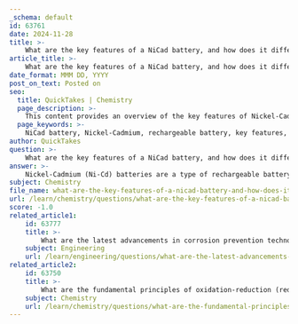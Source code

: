 ```yaml
---
_schema: default
id: 63761
date: 2024-11-28
title: >-
    What are the key features of a NiCad battery, and how does it differ from other batteries?
article_title: >-
    What are the key features of a NiCad battery, and how does it differ from other batteries?
date_format: MMM DD, YYYY
post_on_text: Posted on
seo:
  title: QuickTakes | Chemistry
  page_description: >-
    This content provides an overview of the key features of Nickel-Cadmium (Ni-Cd) batteries, comparing them with other battery types like NiMH, Lithium-Ion, and Lead-Acid batteries.
  page_keywords: >-
    NiCad battery, Nickel-Cadmium, rechargeable battery, key features, voltage, capacity, cycle life, performance, memory effect, self-discharge rate, environmental considerations, comparison, NiMH batteries, Lithium-Ion batteries, Lead-Acid batteries
author: QuickTakes
question: >-
    What are the key features of a NiCad battery, and how does it differ from other batteries?
answer: >-
    Nickel-Cadmium (Ni-Cd) batteries are a type of rechargeable battery that have been widely used in various applications due to their unique characteristics. Here are the key features of Ni-Cd batteries and how they differ from other battery types:\n\n### Key Features of Ni-Cd Batteries\n\n1. **Composition**: Ni-Cd batteries consist of a positive electrode made of nickel oxide hydroxide, a negative electrode made of cadmium, and an alkaline electrolyte solution.\n\n2. **Voltage**: A common open circuit voltage for Ni-Cd batteries is approximately 1.2V. This voltage can decrease with shallow discharges or due to the memory effect.\n\n3. **Capacity**: Ni-Cd batteries typically offer a capacity range of about 600-1000 mAh for standard AA sizes. This is significantly lower than that of Nickel-Metal Hydride (NiMH) batteries, which can provide between 1800-2500 mAh.\n\n4. **Cycle Life**: Ni-Cd batteries are known for their durability, with the ability to withstand over 500 charging cycles, making them suitable for applications requiring frequent recharging.\n\n5. **Performance in Extreme Conditions**: They perform well in low temperatures and have a high current output, which makes them ideal for power-intensive applications.\n\n6. **Memory Effect**: One of the notable drawbacks of Ni-Cd batteries is the memory effect, where the battery loses its maximum energy capacity if it is repeatedly recharged after being only partially discharged. This can lead to reduced overall performance.\n\n7. **Self-Discharge Rate**: Ni-Cd batteries have a relatively high self-discharge rate compared to other rechargeable batteries, which means they can lose their charge more quickly when not in use.\n\n8. **Environmental Considerations**: Due to the presence of cadmium, Ni-Cd batteries must be recycled properly and cannot be disposed of in regular trash.\n\n### Comparison with Other Battery Types\n\n- **NiMH Batteries**: NiMH batteries generally have a higher capacity and energy density compared to Ni-Cd batteries. They are also less affected by the memory effect, making them more efficient for many applications.\n\n- **Lithium-Ion Batteries**: Lithium-ion batteries offer even higher energy densities and lower self-discharge rates than both Ni-Cd and NiMH batteries. They are lighter and have a longer lifespan, but they can be more expensive.\n\n- **Lead-Acid Batteries**: While lead-acid batteries are cheaper and have a higher power density, they are bulkier and heavier than Ni-Cd batteries. Ni-Cd batteries also have a longer cycle life compared to lead-acid batteries.\n\nIn summary, Ni-Cd batteries are known for their robustness, ability to perform in harsh conditions, and quick charging capabilities. However, their memory effect, lower capacity compared to newer technologies, and environmental concerns regarding cadmium have led to a decline in their usage in favor of NiMH and lithium-ion batteries in many applications.
subject: Chemistry
file_name: what-are-the-key-features-of-a-nicad-battery-and-how-does-it-differ-from-other-batteries.md
url: /learn/chemistry/questions/what-are-the-key-features-of-a-nicad-battery-and-how-does-it-differ-from-other-batteries
score: -1.0
related_article1:
    id: 63777
    title: >-
        What are the latest advancements in corrosion prevention technologies?
    subject: Engineering
    url: /learn/engineering/questions/what-are-the-latest-advancements-in-corrosion-prevention-technologies
related_article2:
    id: 63750
    title: >-
        What are the fundamental principles of oxidation-reduction (redox) reactions?
    subject: Chemistry
    url: /learn/chemistry/questions/what-are-the-fundamental-principles-of-oxidationreduction-redox-reactions
---
```


&nbsp;